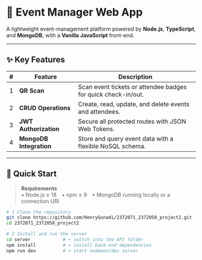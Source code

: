 # 📅 Event Manager Web App

A lightweight event-management platform powered by **Node.js**, **TypeScript**, and **MongoDB**, with a **Vanilla JavaScript** front-end.

---

## ✨ Key Features
| # | Feature | Description |
|---|---------|-------------|
| 1 | **QR Scan** | Scan event tickets or attendee badges for quick check-in/out. |
| 2 | **CRUD Operations** | Create, read, update, and delete events and attendees. |
| 3 | **JWT Authorization** | Secure all protected routes with JSON Web Tokens. |
| 4 | **MongoDB Integration** | Store and query event data with a flexible NoSQL schema. |

---

## 🚀 Quick Start

> **Requirements**  
> • Node.js ≥ 18 • npm ≥ 9 • MongoDB running locally or a connection URI

```bash
# 1 Clone the repository
git clone https://github.com/HenryGunadi/2372071_2372058_project2.git
cd 2372071_2372058_project2

# 2 Install and run the server
cd server            # ⬅️ switch into the API folder
npm install          # ⬅️ install back-end dependencies
npm run dev          # ⬅️ start nodemon/dev server
```
